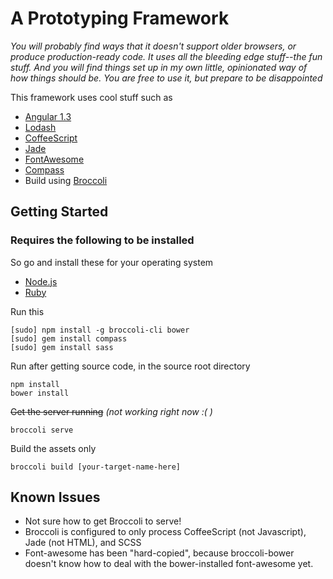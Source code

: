# A Prototyping Framework #
*You will probably find ways that it doesn't support older browsers, or produce production-ready code. It uses all the bleeding edge stuff--the fun stuff. And you will find things set up in my own little, opinionated way of how things should be. You are free to use it, but prepare to be disappointed*

This framework uses cool stuff such as

- [Angular 1.3](https://angularjs.org/)
- [Lodash](https://angularjs.org/)
- [CoffeeScript](coffeescript.org)
- [Jade](http://jade-lang.com/)
- [FontAwesome](http://fontawesome.io/)
- [Compass](http://compass-style.org/)
- Build using [Broccoli](https://github.com/broccolijs/broccoli)

## Getting Started ##

### Requires the following to be installed ###
So go and install these for your operating system
- [Node.js](http://nodejs.org/)
- [Ruby](http://rubyinstaller.org/downloads/)

Run this

```
[sudo] npm install -g broccoli-cli bower
[sudo] gem install compass
[sudo] gem install sass
```

Run after getting source code, in the source root directory

```
npm install
bower install
```

<del>Get the server running</del>
*(not working right now :( )*

```
broccoli serve
```

Build the assets only

```
broccoli build [your-target-name-here]
```

## Known Issues ##

- Not sure how to get Broccoli to serve!
- Broccoli is configured to only process CoffeeScript (not Javascript), Jade (not HTML), and SCSS
- Font-awesome has been "hard-copied", because broccoli-bower doesn't know how to deal with the bower-installed font-awesome yet.
